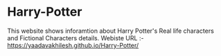 # Harry-Potter

This website shows inforamtion about Harry Potter's Real life characters and Fictional Characters details.
Webiste URL :- https://yaadavakhilesh.github.io/Harry-Potter/
